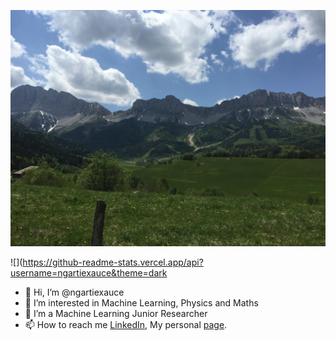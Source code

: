 <img src="https://github.com/ngartiexauce/ngartiexauce/blob/main/IMG-0357.JPG"></img><table><tr>

![](https://github-readme-stats.vercel.app/api?username=ngartiexauce&theme=dark


- 👋 Hi, I’m @ngartiexauce
- 👀 I’m interested in Machine Learning, Physics and Maths
- 🌱 I’m a Machine Learning Junior Researcher
- 📫 How to reach me [LinkedIn](https://www.linkedin.com/in/ngartiexauce), My personal [page](https://ngartiexauce.github.io/).

<!---
ngartiexauce/ngartiexauce is a ✨ special ✨ repository because its `README.md` (this file) appears on your GitHub profile.
You can click the Preview link to take a look at your changes.
--->
